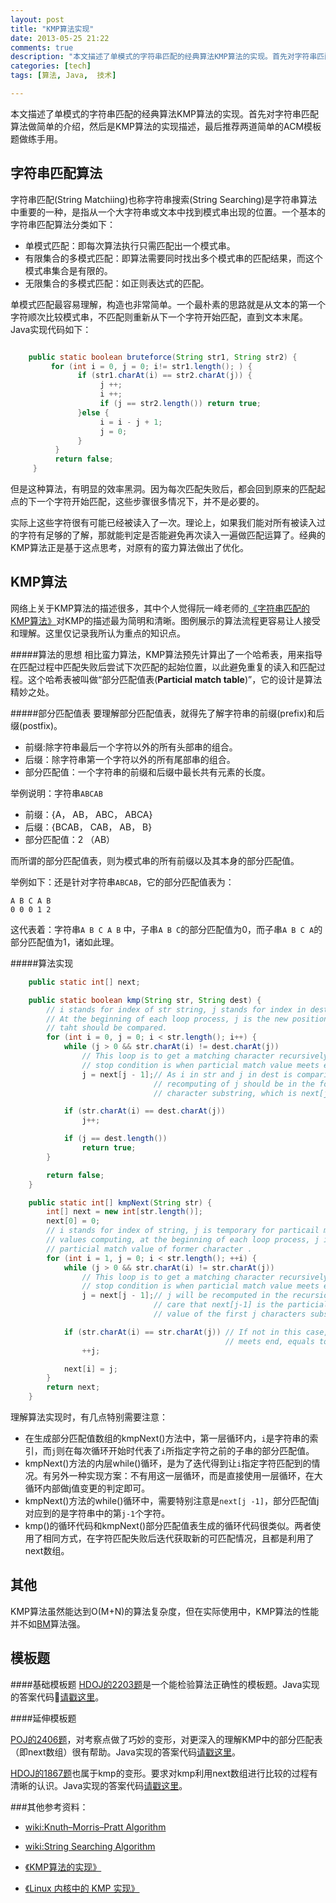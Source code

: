 ```yaml
---
layout: post
title: "KMP算法实现"
date: 2013-05-25 21:22
comments: true
description: "本文描述了单模式的字符串匹配的经典算法KMP算法的实现。首先对字符串匹配算法做简单的介绍，然后是KMP算法的实现描述，最后推荐三道简单的ACM模板题做kmp练手用，也可以加深对kmp细节过程的理解。"
categories: [tech] 
tags: [算法, Java,  技术]

---
```

本文描述了单模式的字符串匹配的经典算法KMP算法的实现。首先对字符串匹配算法做简单的介绍，然后是KMP算法的实现描述，最后推荐两道简单的ACM模板题做练手用。

字符串匹配算法
---

字符串匹配(String Matchiing)也称字符串搜索(String Searching)是字符串算法中重要的一种，是指从一个大字符串或文本中找到模式串出现的位置。一个基本的字符串匹配算法分类如下：

* 单模式匹配：即每次算法执行只需匹配出一个模式串。
* 有限集合的多模式匹配：即算法需要同时找出多个模式串的匹配结果，而这个模式串集合是有限的。
* 无限集合的多模式匹配：如正则表达式的匹配。

单模式匹配最容易理解，构造也非常简单。一个最朴素的思路就是从文本的第一个字符顺次比较模式串，不匹配则重新从下一个字符开始匹配，直到文本末尾。Java实现代码如下：

``` java

	public static boolean bruteforce(String str1, String str2) {
         for (int i = 0, j = 0; i!= str1.length(); ) {
               if (str1.charAt(i) == str2.charAt(j)) {
                    j ++;
                    i ++;
                    if (j == str2.length()) return true;
               }else {         
                    i = i - j + 1;
                    j = 0;                        
               }
          }
          return false;
     }

```

但是这种算法，有明显的效率黑洞。因为每次匹配失败后，都会回到原来的匹配起点的下一个字符开始匹配，这些步骤很多情况下，并不是必要的。

实际上这些字符很有可能已经被读入了一次。理论上，如果我们能对所有被读入过的字符有足够的了解，那就能判定是否能避免再次读入一遍做匹配运算了。经典的KMP算法正是基于这点思考，对原有的蛮力算法做出了优化。


KMP算法
---

网络上关于KMP算法的描述很多，其中个人觉得阮一峰老师的[《字符串匹配的KMP算法》](http://www.ruanyifeng.com/blog/2013/05/Knuth%E2%80%93Morris%E2%80%93Pratt_algorithm.html)对KMP的描述最为简明和清晰。图例展示的算法流程更容易让人接受和理解。这里仅记录我所认为重点的知识点。

#####算法的思想
相比蛮力算法，KMP算法预先计算出了一个哈希表，用来指导在匹配过程中匹配失败后尝试下次匹配的起始位置，以此避免重复的读入和匹配过程。这个哈希表被叫做“部分匹配值表(**Particial match table**)”，它的设计是算法精妙之处。

#####部分匹配值表
要理解部分匹配值表，就得先了解字符串的前缀(prefix)和后缀(postfix)。

* 前缀:除字符串最后一个字符以外的所有头部串的组合。
* 后缀：除字符串第一个字符以外的所有尾部串的组合。
* 部分匹配值：一个字符串的前缀和后缀中最长共有元素的长度。


举例说明：字符串`ABCAB`

* 前缀：{A， AB， ABC， ABCA}
* 后缀：{BCAB， CAB， AB， B}
* 部分匹配值：2 （AB）

而所谓的部分匹配值表，则为模式串的所有前缀以及其本身的部分匹配值。

举例如下：还是针对字符串`ABCAB`，它的部分匹配值表为：

```
A B C A B
0 0 0 1 2
```

这代表着：字符串`A B C A B` 中，子串`A B C`的部分匹配值为0，而子串`A B C A`的部分匹配值为1，诸如此理。

#####算法实现


``` java
	public static int[] next;

	public static boolean kmp(String str, String dest) {
		// i stands for index of str string, j stands for index in dest string.
		// At the beginning of each loop process, j is the new position of dest
		// taht should be compared.
		for (int i = 0, j = 0; i < str.length(); i++) {
			while (j > 0 && str.charAt(i) != dest.charAt(j))
				// This loop is to get a matching character recursively. Another
				// stop condition is when particial match value meets end.
				j = next[j - 1];// As i in str and j in dest is comparing,
								// recomputing of j should be in the former
								// character substring, which is next[j-1]

			if (str.charAt(i) == dest.charAt(j))
				j++;

			if (j == dest.length())
				return true;
		}

		return false;
	}

	public static int[] kmpNext(String str) {
		int[] next = new int[str.length()];
		next[0] = 0;
		// i stands for index of string, j is temporary for particail match
		// values computing, at the beginning of each loop process, j is the
		// particial match value of former character .
		for (int i = 1, j = 0; i < str.length(); ++i) {
			while (j > 0 && str.charAt(i) != str.charAt(j))
				// This loop is to get a matching character recursively. Another
				// stop condition is when particial match value meets end.
				j = next[j - 1];// j will be recomputed in the recursion. Take
								// care that next[j-1] is the particial match
								// value of the first j characters substirng.

			if (str.charAt(i) == str.charAt(j)) // If not in this case, j must
												// meets end, equals to zero.
				++j;

			next[i] = j;
		}
		return next;
	}

```

理解算法实现时，有几点特别需要注意：

* 在生成部分匹配值数组的kmpNext()方法中，第一层循环内，`i`是字符串的索引，而`j`则在每次循环开始时代表了`i`所指定字符之前的子串的部分匹配值。
* kmpNext()方法的内层while()循环，是为了迭代得到让`i`指定字符匹配到的情况。有另外一种实现方案：不有用这一层循环，而是直接使用一层循环，在大循环内部做j值变更的判定即可。
* kmpNext()方法的while()循环中，需要特别注意是`next[j -1]`，部分匹配值j对应到的是字符串中的第`j-1`个字符。
* kmp()的循环代码和kmpNext()部分匹配值表生成的循环代码很类似。两者使用了相同方式，在字符匹配失败后迭代获取新的可匹配情况，且都是利用了next数组。



其他
---

KMP算法虽然能达到O(M+N)的算法复杂度，但在实际使用中，KMP算法的性能并不如[BM](http://www.ruanyifeng.com/blog/2013/05/boyer-moore_string_search_algorithm.html)算法强。




模板题
---

####基础模板题
[HDOJ的2203题](http://acm.hdu.edu.cn/showproblem.php?pid=2203)是一个能检验算法正确性的模板题。Java实现的答案代码[请戳这里](https://github.com/biaobiaoqi/CPractice/tree/master/HDOJ/HDOJ2203.java)。


####延伸模板题

[POJ的2406题](http://poj.org/problem?id=2406)，对考察点做了巧妙的变形，对更深入的理解KMP中的部分匹配表（即next数组）很有帮助。Java实现的答案代码[请戳这里](https://github.com/biaobiaoqi/CPractice/tree/master/POJ/POJ2406.java)。

[HDOJ的1867题](http://acm.hdu.edu.cn/showproblem.php?pid=1867)也属于kmp的变形。要求对kmp利用next数组进行比较的过程有清晰的认识。Java实现的答案代码[请戳这里](https://github.com/biaobiaoqi/CPractice/tree/master/HDOJ/HDOJ1867.java)。



###其他参考资料：

* [wiki:Knuth–Morris–Pratt Algorithm](http://en.wikipedia.org/wiki/Knuth%E2%80%93Morris%E2%80%93Pratt_algorithm)

* [wiki:String Searching Algorithm](http://en.wikipedia.org/wiki/String_searching_algorithm)

* [《KMP算法的实现》](http://www.cppblog.com/converse/archive/2006/07/05/9447.html)

* [《Linux 内核中的 KMP 实现》](http://wangcong.org/blog/archives/2090)
